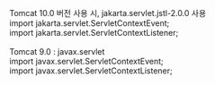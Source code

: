 Tomcat 10.0 버전 사용 시, jakarta.servlet.jstl-2.0.0 사용<br>
import jakarta.servlet.ServletContextEvent;<br>
import jakarta.servlet.ServletContextListener;<br>
<br>
Tomcat 9.0 : javax.servlet <br>
import javax.servlet.ServletContextEvent;<br>
import javax.servlet.ServletContextListener;<br>
